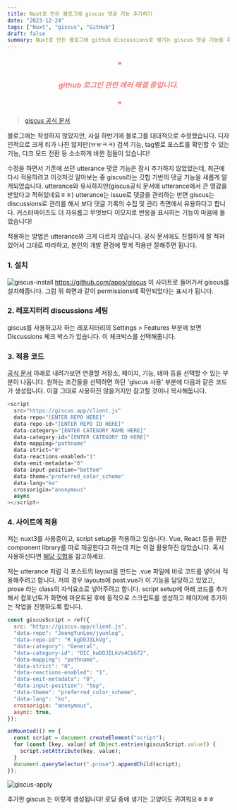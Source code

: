 ```yaml
---
title: Nuxt로 만든 블로그에 giscus 댓글 기능 추가하기
date: "2023-12-24"
tags: ["Nuxt", "giscus", "GitHub"]
draft: false
summary: Nuxt로 만든 블로그에 github discussions로 생기는 giscus 댓글 기능을 추가해봅니다.
---
```


<div style="color:#F08080;border-radius:10px;text-align:center;">
    <h3><em><span style="color:#F08080;">❝</span></em></h3>
    <h3><em><span style="color:#F08080;">github 로그인 관련 에러 해결 중입니다.</span></em></h3>
    <h3><em><span style="color:#F08080;">❞</span></em></h3>
</div>

> [giscus 공식 문서](https://giscus.app/ko)

블로그에는 작성하지 않았지만, 사실 하반기에 블로그를 대대적으로 수정했습니다. 디자인적으로 크게 티가 나진 않지만(ㅠㅠㅋㅋ) 검색 기능, tag별로 포스트를 확인할 수 있는 기능, 다크 모드 전환 등 소소하게 바뀐 점들이 있습니다!

수정을 하면서 기존에 쓰던 utterance 댓글 기능은 잠시 추가하지 않았었는데, 최근에 다시 적용하려고 이것저것 알아보는 중 giscus라는 깃헙 기반의 댓글 기능을 새롭게 알게되었습니다. utterance와 유사하지만(giscus공식 문서에 utterance에서 큰 영감을 받았다고 적혀있네요ㅎㅎ) utterance는 issue로 댓글을 관리하는 반면 giscus는 discussions로 관리를 해서 보다 댓글 기록의 수집 및 관리 측면에서 유용하다고 합니다. 커스터마이즈도 더 자유롭고 무엇보다 이모지로 반응을 표시하는 기능이 마음에 들었습니다!

적용하는 방법은 utterance와 크게 다르지 않습니다. 공식 문서에도 친절하게 잘 적혀 있어서 그대로 따라하고, 본인의 개발 환경에 맞게 적용만 잘해주면 됩니다.

### 1. 설치

![giscus-install](/images/blogImg/2023-12-24-1.png)
https://github.com/apps/giscus
이 사이트로 들어가서 giscus를 설치해줍니다. 그럼 위 화면과 같이 permissions에 확인되었다는 표시가 됩니다.

### 2. 레포지터리 discussions 세팅

giscus를 사용하고자 하는 레포지터리의 Settings > Features 부분에 보면 Discussions 체크 박스가 있습니다. 이 체크박스를 선택해줍니다.

### 3. 적용 코드

[공식 문서](https://giscus.app/ko) 아래로 내려가보면 연결할 저장소, 페이지, 기능, 테마 등을 선택할 수 있는 부분이 나옵니다. 원하는 조건들을 선택하면 하단 'giscus 사용' 부분에 다음과 같은 코드가 생성됩니다. 이걸 그대로 사용하진 않을거지만 참고할 것이니 복사해둡니다.

```js
<script
  src="https://giscus.app/client.js"
  data-repo="[ENTER REPO HERE]"
  data-repo-id="[ENTER REPO ID HERE]"
  data-category="[ENTER CATEGORY NAME HERE]"
  data-category-id="[ENTER CATEGORY ID HERE]"
  data-mapping="pathname"
  data-strict="0"
  data-reactions-enabled="1"
  data-emit-metadata="0"
  data-input-position="bottom"
  data-theme="preferred_color_scheme"
  data-lang="ko"
  crossorigin="anonymous"
  async
></script>
```

### 4. 사이트에 적용

저는 nuxt3를 사용중이고, script setup을 적용하고 있습니다. Vue, React 등을 위한 component library를 따로 제공한다고 하는데 저는 이걸 활용하진 않았습니다. 혹시 사용하신다면 [해당 깃헙](https://github.com/giscus/giscus-component)을 참고하세요.

저는 utterance 처럼 각 포스트의 layout을 만드는 .vue 파일에 바로 코드를 넣어서 적용해주려고 합니다. 저의 경우 layouts에 post.vue가 이 기능을 담당하고 있었고, prose 라는 class의 자식요소로 넣어주려고 합니다. script setup에 아래 코드를 추가해서 컴포넌트가 화면에 마운트된 후에 동적으로 스크립트를 생성하고 페이지에 추가하는 작업을 진행하도록 합니다.

```js
const giscusScript = ref({
  src: "https://giscus.app/client.js",
  "data-repo": "JeongYunLee/jyunlog",
  "data-repo-id": "R_kgDOJILkVg",
  "data-category": "General",
  "data-category-id": "DIC_kwDOJILkVs4Cb672",
  "data-mapping": "pathname",
  "data-strict": "0",
  "data-reactions-enabled": "1",
  "data-emit-metadata": "0",
  "data-input-position": "top",
  "data-theme": "preferred_color_scheme",
  "data-lang": "ko",
  crossorigin: "anonymous",
  async: true,
});

onMounted(() => {
  const script = document.createElement("script");
  for (const [key, value] of Object.entries(giscusScript.value)) {
    script.setAttribute(key, value);
  }
  document.querySelector(".prose").appendChild(script);
});
```

![giscus-apply](/images/blogImg/2023-12-24-2.png)

추가한 giscus 는 이렇게 생성됩니다! 로딩 중에 생기는 고양이도 귀여워요ㅎㅎㅎ
